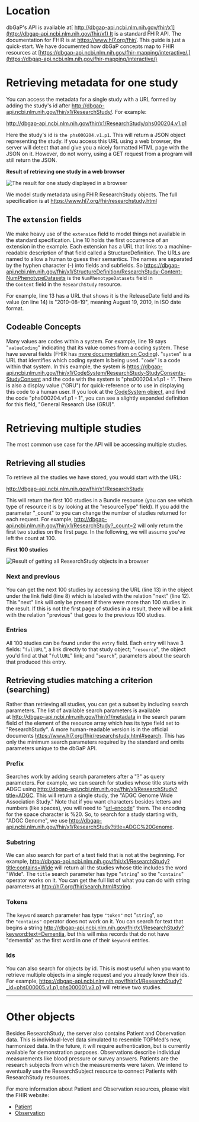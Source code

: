 Location
========

dbGaP's API is available at[ http://dbgap-api.ncbi.nlm.nih.gov/fhir/x1](http://dbgap-api.ncbi.nlm.nih.gov/fhir/x1) It is a standard FHIR API. The documentation for FHIR is at <https://www.hl7.org/fhir/>. This guide is just a quick-start. We have documented how dbGaP concepts map to FHIR resources at [https://dbgap-api.ncbi.nlm.nih.gov/fhir-mapping/interactive/.](https://dbgap-api.ncbi.nlm.nih.gov/fhir-mapping/interactive/)

Retrieving metadata for one study
=================================

You can access the metadata for a single study with a URL formed by adding the study's id after <http://dbgap-api.ncbi.nlm.nih.gov/fhir/x1/ResearchStudy/>. For example:

<http://dbgap-api.ncbi.nlm.nih.gov/fhir/x1/ResearchStudy/phs000204.v1.p1>

Here the study's id is `the phs000204.v1.p1`. This will return a JSON object representing the study. If you access this URL using a web browser, the server will detect that and give you a nicely formatted HTML page with the JSON on it. However, do not worry, using a GET request from a program will still return the JSON.

**Result of retrieving one study in a web browser**

![The result for one study displayed in a browser](https://confluence.ncbi.nlm.nih.gov/download/attachments/172626713/image2020-2-28_16-58-15.png?version=2&modificationDate=1600963268000&api=v2 "The result for one study displayed in a browser")

We model study metadata using FHIR ResearchStudy objects. The full specification is at <https://www.hl7.org/fhir/researchstudy.html>

The `extension` fields
----------------------

We make heavy use of the `extension` field to model things not available in the standard specification. Line 10 holds the first occurrence of an extension in the example. Each extension has a URL that links to a machine-readable description of that field called a StructureDefinition. The URLs are named to allow a human to guess their semantics. The names are separated by the hyphen character (-) into fields and subfields. So <https://dbgap-api.ncbi.nlm.nih.gov/fhir/x1/StructureDefinition/ResearchStudy-Content-NumPhenotypeDatasets> is the `NumPhenotypeDatasets` field in the `Content` field in the `ResearchStudy` resource.

For example, line 13 has a URL that shows it is the ReleaseDate field and its value (on line 14) is "2010-08-19", meaning August 19, 2010, in ISO date format.

Codeable Concepts
-----------------

Many values are codes within a system. For example, line 19 says "`valueCoding`" indicating that its value comes from a coding system. These have several fields (FHIR has [more documentation on Coding](https://www.hl7.org/fhir/datatypes.html#Coding)). "`system`" is a URL that identifies which coding system is being used. "`code`" is a code within that system. In this example, the system is <https://dbgap-api.ncbi.nlm.nih.gov/fhir/x1/CodeSystem/ResearchStudy-StudyConsents-StudyConsent> and the code with the system is "phs000204.v1.p1 - 1". There is also a display value ("GRU") for quick-reference or to use in displaying this code to a human user. If you look at the [CodeSystem object](https://dbgap-api.ncbi.nlm.nih.gov/fhir/x1/CodeSystem/ResearchStudy-StudyConsents-StudyConsent), and find the code "phs000204.v1.p1 - 1", you can see a slightly expanded definition for this field, "General Research Use (GRU)".

Retrieving multiple studies
===========================

The most common use case for the API will be accessing multiple studies.

Retrieving all studies
----------------------

To retrieve all the studies we have stored, you would start with the URL:

<http://dbgap-api.ncbi.nlm.nih.gov/fhir/x1/ResearchStudy>

This will return the first 100 studies in a Bundle resource (you can see which type of resource it is by looking at the "resourceType" field). If you add the parameter "_count" to you can change the number of studies returned for each request. For example, <http://dbgap-api.ncbi.nlm.nih.gov/fhir/x1/ResearchStudy?_count=2> will only return the first two studies on the first page. In the following, we will assume you've left the count at 100.

**First 100 studies**

![Result of getting all ResearchStudy objects in a browser](https://confluence.ncbi.nlm.nih.gov/download/attachments/172626713/image2020-2-28_17-54-20.png?version=2&modificationDate=1600966762000&api=v2 "Result of getting all ResearchStudy objects in a browser")

### Next and previous

You can get the next 100 studies by accessing the URL (line 13) in the object under the link field (line 8) which is labeled with the relation "next" (line 12). This "next" link will only be present if there were more than 100 studies in the result. If this is not the first page of studies in a result, there will be a link with the relation "previous" that goes to the previous 100 studies.

### Entries

All 100 studies can be found under the `entry` field. Each entry will have 3 fields: "`fullURL`", a link directly to that study object; "`resource`", the object you'd find at that "`fullURL`" link; and "`search`", parameters about the search that produced this entry.

Retrieving studies matching a criterion (searching)
---------------------------------------------------

Rather than retrieving all studies, you can get a subset by including search parameters. The list of available search parameters is available at <http://dbgap-api.ncbi.nlm.nih.gov/fhir/x1/metadata> in the search param field of the element of the resource array which has its type field set to "ResearchStudy". A more human-readable version is in the official documents <https://www.hl7.org/fhir/researchstudy.html#search>. This has only the minimum search parameters required by the standard and omits parameters unique to the dbGaP API.

### Prefix

Searches work by adding search parameters after a "?" as query parameters. For example, we can search for studies whose title starts with ADGC using <http://dbgap-api.ncbi.nlm.nih.gov/fhir/x1/ResearchStudy?title=ADGC>. This will return a single study, the "ADGC Genome Wide Association Study." Note that if you want characters besides letters and numbers (like spaces), you will need to "[url-encode](https://en.wikipedia.org/wiki/Percent-encoding)" them. The encoding for the space character is %20. So, to search for a study starting with, "ADGC Genome", we use <http://dbgap-api.ncbi.nlm.nih.gov/fhir/x1/ResearchStudy?title=ADGC%20Genome>.

### Substring

We can also search for part of a text field that is not at the beginning. For example, <http://dbgap-api.ncbi.nlm.nih.gov/fhir/x1/ResearchStudy?title:contains=Wide> will return all the studies whose title includes the word "Wide". The `title` search parameter has type "`string`" so the "`contains`" operator works on it. You can get the full list of what you can do with string parameters at <http://hl7.org/fhir/search.html#string>.

### Tokens

The `keyword` search parameter has type `"token"` not "`string`", so the `"contains"` operator does not work on it. You can search for text that begins a string <http://dbgap-api.ncbi.nlm.nih.gov/fhir/x1/ResearchStudy?keyword:text=Dementia>, but this will miss records that do not have "dementia" as the first word in one of their `keyword` entries.

### Ids

You can also search for objects by id. This is most useful when you want to retrieve multiple objects in a single request and you already know their ids. For example, <https://dbgap-api.ncbi.nlm.nih.gov/fhir/x1/ResearchStudy?_id=phs000005.v1.p1,phs000001.v3.p1> will retrieve two studies.

* * * * *

Other objects
=============

Besides ResearchStudy, the server also contains Patient and Observation data. This is individual-level data simulated to resemble TOPMed's new, harmonized data. In the future, it will require authentication, but is currently available for demonstration purposes. Observations describe individual measurements like blood pressure or survey answers. Patients are the research subjects from which the measurements were taken. We intend to eventually use the ResearchSubject resource to connect Patients with ResearchStudy resources.

For more information about Patient and Observation resources, please visit the FHIR website:

-   [Patient](https://www.hl7.org/fhir/Patient.html)
-   [Observation](https://www.hl7.org/fhir/observation.html)